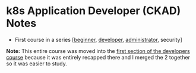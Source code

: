 # k8s Application Developer (CKAD) Notes <!-- omit in toc -->

* First course in a series [[beginner](../02.applications-developer/README.md#1-core-concepts), [developer](../02.applications-developer/README.md#2-configuration), [administrator](../03.administrator/README.md), security]

**Note:** This entire course was moved into the [first section of the developers course](../02.applications-developer/README.md#1-core-concepts) because it was entirely recapped there and I merged the 2 together so it was easier to study.
